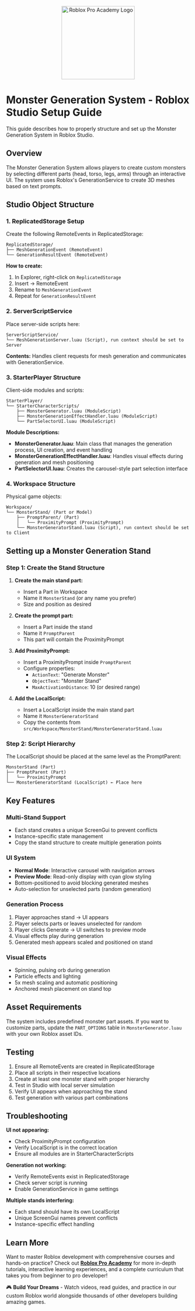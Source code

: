 <div align="center">
  <picture>
    <img src="https://robloxpro.academy/img/social-card.png" alt="Roblox Pro Academy Logo" width="200"/>
  </picture>
</div>

# Monster Generation System - Roblox Studio Setup Guide

This guide describes how to properly structure and set up the Monster Generation System in Roblox Studio.

## Overview

The Monster Generation System allows players to create custom monsters by selecting different parts (head, torso, legs, arms) through an interactive UI. The system uses Roblox's GenerationService to create 3D meshes based on text prompts.

## Studio Object Structure

### 1. ReplicatedStorage Setup

Create the following RemoteEvents in ReplicatedStorage:

```
ReplicatedStorage/
├── MeshGenerationEvent (RemoteEvent)
└── GenerationResultEvent (RemoteEvent)
```

**How to create:**
1. In Explorer, right-click on `ReplicatedStorage`
2. Insert → RemoteEvent
3. Rename to `MeshGenerationEvent`
4. Repeat for `GenerationResultEvent`

### 2. ServerScriptService

Place server-side scripts here:

```
ServerScriptService/
└── MeshGenerationServer.luau (Script), run context should be set to Server
```

**Contents:** Handles client requests for mesh generation and communicates with GenerationService.

### 3. StarterPlayer Structure

Client-side modules and scripts:

```
StarterPlayer/
└── StarterCharacterScripts/
    ├── MonsterGenerator.luau (ModuleScript)
    ├── MonsterGenerationEffectHandler.luau (ModuleScript)
    └── PartSelectorUI.luau (ModuleScript)
```

**Module Descriptions:**
- **MonsterGenerator.luau**: Main class that manages the generation process, UI creation, and event handling
- **MonsterGenerationEffectHandler.luau**: Handles visual effects during generation and mesh positioning
- **PartSelectorUI.luau**: Creates the carousel-style part selection interface

### 4. Workspace Structure

Physical game objects:

```
Workspace/
└── MonsterStand/ (Part or Model)
    ├── PromptParent/ (Part)
    │   └── ProximityPrompt (ProximityPrompt)
    └── MonsterGeneratorStand.luau (Script), run context should be set to Client
```

## Setting up a Monster Generation Stand

### Step 1: Create the Stand Structure

1. **Create the main stand part:**
   - Insert a Part in Workspace
   - Name it `MonsterStand` (or any name you prefer)
   - Size and position as desired

2. **Create the prompt part:**
   - Insert a Part inside the stand
   - Name it `PromptParent`
   - This part will contain the ProximityPrompt

3. **Add ProximityPrompt:**
   - Insert a ProximityPrompt inside `PromptParent`
   - Configure properties:
     - `ActionText`: "Generate Monster"
     - `ObjectText`: "Monster Stand"
     - `MaxActivationDistance`: 10 (or desired range)

4. **Add the LocalScript:**
   - Insert a LocalScript inside the main stand part
   - Name it `MonsterGeneratorStand`
   - Copy the contents from `src/Workspace/MonsterStand/MonsterGeneratorStand.luau`

### Step 2: Script Hierarchy

The LocalScript should be placed at the same level as the PromptParent:

```
MonsterStand (Part)
├── PromptParent (Part)
│   └── ProximityPrompt
└── MonsterGeneratorStand (LocalScript) ← Place here
```

## Key Features

### Multi-Stand Support
- Each stand creates a unique ScreenGui to prevent conflicts
- Instance-specific state management
- Copy the stand structure to create multiple generation points

### UI System
- **Normal Mode**: Interactive carousel with navigation arrows
- **Preview Mode**: Read-only display with cyan glow styling
- Bottom-positioned to avoid blocking generated meshes
- Auto-selection for unselected parts (random generation)

### Generation Process
1. Player approaches stand → UI appears
2. Player selects parts or leaves unselected for random
3. Player clicks Generate → UI switches to preview mode
4. Visual effects play during generation
5. Generated mesh appears scaled and positioned on stand

### Visual Effects
- Spinning, pulsing orb during generation
- Particle effects and lighting
- 5x mesh scaling and automatic positioning
- Anchored mesh placement on stand top

## Asset Requirements

The system includes predefined monster part assets. If you want to customize parts, update the `PART_OPTIONS` table in `MonsterGenerator.luau` with your own Roblox asset IDs.

## Testing

1. Ensure all RemoteEvents are created in ReplicatedStorage
2. Place all scripts in their respective locations
3. Create at least one monster stand with proper hierarchy
4. Test in Studio with local server simulation
5. Verify UI appears when approaching the stand
6. Test generation with various part combinations

## Troubleshooting

**UI not appearing:**
- Check ProximityPrompt configuration
- Verify LocalScript is in the correct location
- Ensure all modules are in StarterCharacterScripts

**Generation not working:**
- Verify RemoteEvents exist in ReplicatedStorage
- Check server script is running
- Enable GenerationService in game settings

**Multiple stands interfering:**
- Each stand should have its own LocalScript
- Unique ScreenGui names prevent conflicts
- Instance-specific effect handling

## Learn More

Want to master Roblox development with comprehensive courses and hands-on practice? Check out **[Roblox Pro Academy](https://robloxpro.academy/)** for more in-depth tutorials, interactive learning experiences, and a complete curriculum that takes you from beginner to pro developer!

🎮 **Build Your Dreams** - Watch videos, read guides, and practice in our custom Roblox world alongside thousands of other developers building amazing games.